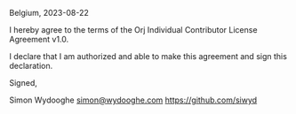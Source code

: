 Belgium, 2023-08-22

I hereby agree to the terms of the Orj Individual Contributor License
Agreement v1.0.

I declare that I am authorized and able to make this agreement and sign this
declaration.

Signed,

Simon Wydooghe simon@wydooghe.com https://github.com/siwyd